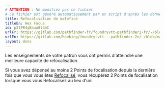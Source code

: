 ```yaml
---
# ATTENTION : Ne modifiez pas ce fichier
# Ce fichier est généré automatiquement par un script d'après les données du module Foundry VTT officiel et de sa traduction
title: Refocalisation de maléfice
titleEn: Hex Focus
id: p2tFR4yBauu8t3mC
urlFr: https://gitlab.com/pathfinder-fr/foundryvtt-pathfinder2-fr/-/blob/master/data/feats/p2tFR4yBauu8t3mC.htm
urlEn: https://gitlab.com/hooking/foundry-vtt---pathfinder-2e/-/blob/master/packs/data/feats.db/hex-focus.json
layout: dons
---
```

Les enseignements de votre patron vous ont permis d'atteindre une meilleure capacité de refocalisation.

Si vous avez dépensé au moins 2 Points de focalisation depuis la dernière fois que vous vous êtes [Refocalisé](../actions/refocaliser.html), vous récupérez 2 Points de focalisation lorsque vous vous Refocalisez au lieu d'un.
